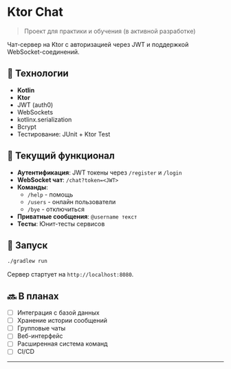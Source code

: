 # Ktor Chat
> Проект для практики и обучения (в активной разработке)


Чат-сервер на Ktor с авторизацией через JWT и поддержкой WebSocket-соединений.

## 🔧 Технологии

- **Kotlin** 
- **Ktor**   
- JWT (auth0)  
- WebSockets  
- kotlinx.serialization  
- Bcrypt  
- Тестирование: JUnit + Ktor Test

## 📌 Текущий функционал

- **Аутентификация**: JWT токены через `/register` и `/login`
- **WebSocket чат**: `/chat?token=<JWT>`
- **Команды**:
    - `/help` - помощь
    - `/users` - онлайн пользователи
    - `/bye` - отключиться
- **Приватные сообщения**: `@username текст`
- **Тесты**: Юнит-тесты сервисов


## 🚀 Запуск

```bash
./gradlew run
````

Сервер стартует на `http://localhost:8080`.


## 🔜 В планах

- [ ] Интеграция с базой данных
- [ ] Хранение истории сообщений
- [ ] Групповые чаты
- [ ] Веб-интерфейс
- [ ] Расширенная система команд
- [ ] CI/CD

---
